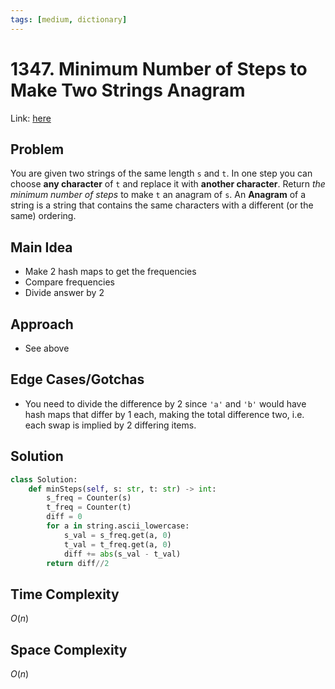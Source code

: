 ```yaml
---
tags: [medium, dictionary]
---
```

# 1347. Minimum Number of Steps to Make Two Strings Anagram
Link: [here](https://leetcode.com/problems/minimum-number-of-steps-to-make-two-strings-anagram/description/)
## Problem
You are given two strings of the same length `s` and `t`. In one step you can choose **any character** of `t` and replace it with **another character**.
Return _the minimum number of steps_ to make `t` an anagram of `s`.
An **Anagram** of a string is a string that contains the same characters with a different (or the same) ordering.
## Main Idea
- Make 2 hash maps to get the frequencies 
- Compare frequencies 
- Divide answer by 2
## Approach
- See above
## Edge Cases/Gotchas 
- You need to divide the difference by 2 since `'a'` and `'b'` would have hash maps that differ by 1 each, making the total difference two, i.e. each swap is implied by 2 differing items.
## Solution
```python 
class Solution:
    def minSteps(self, s: str, t: str) -> int:
        s_freq = Counter(s)
        t_freq = Counter(t)
        diff = 0
        for a in string.ascii_lowercase:
            s_val = s_freq.get(a, 0)
            t_val = t_freq.get(a, 0)
            diff += abs(s_val - t_val)
        return diff//2
```
## Time Complexity
$O(n)$
## Space Complexity
$O(n)$
